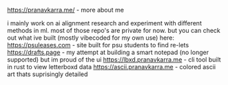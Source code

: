 https://pranavkarra.me/ - more about me

i mainly work on ai alignment research and experiment with different methods in ml. most of those repo's are private for now. 
but you can check out what ive built (mostly vibecoded for my own use) here:
https://psuleases.com - site built for psu students to find re-lets 
https://drafts.page - my attempt at building a smart notepad (no longer supported) but im proud of the ui
https://lbxd.pranavkarra.me - cli tool built in rust to view letterboxd data
https://ascii.pranavkarra.me - colored ascii art thats suprisingly detailed
